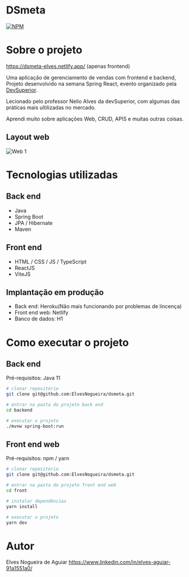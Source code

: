 # DSmeta
[![NPM](https://img.shields.io/npm/l/react)](https://github.com/ElvesNogueira/dsmeta/blob/main/LICENCE)

# Sobre o projeto

https://dsmeta-elves.netlify.app/ (apenas frontend)

Uma aplicação de gerenciamento de vendas com frontend e backend, Projeto desenvolvido na semana Spring React, evento organizado pela [DevSuperior](https://devsuperior.com "Site da DevSuperior").

Lecionado pelo professor Nelio Alves da devSuperior, com algumas das práticas mais ultilizadas no mercado.

Aprendi muito sobre aplicações Web, CRUD, APIS e muitas outras coisas. 

## Layout web
![Web 1](https://github.com/ElvesNogueira/assets/blob/main/Captura%20de%20tela%202022-12-08%20110018.png)

# Tecnologias utilizadas
## Back end
- Java
- Spring Boot
- JPA / Hibernate
- Maven
## Front end
- HTML / CSS / JS / TypeScript
- ReactJS
- ViteJS
## Implantação em produção
- Back end: Heroku(Não mais funcionando por problemas de lincença)
- Front end web: Netlify
- Banco de dados: H1

# Como executar o projeto

## Back end
Pré-requisitos: Java 11

```bash
# clonar repositório
git clone git@github.com:ElvesNogueira/dsmeta.git

# entrar na pasta do projeto back end
cd backend

# executar o projeto
./mvnw spring-boot:run
```

## Front end web
Pré-requisitos: npm / yarn

```bash
# clonar repositório
git clone git@github.com:ElvesNogueira/dsmeta.git

# entrar na pasta do projeto front end web
cd front

# instalar dependências
yarn install

# executar o projeto
yarn dev
```

# Autor

Elves Nogueira de Aguiar
https://www.linkedin.com/in/elves-aguiar-91a1551a0/

